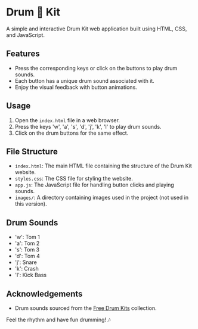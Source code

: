 # Drum 🥁 Kit

A simple and interactive Drum Kit web application built using HTML, CSS, and JavaScript.

## Features

- Press the corresponding keys or click on the buttons to play drum sounds.
- Each button has a unique drum sound associated with it.
- Enjoy the visual feedback with button animations.

## Usage

1. Open the `index.html` file in a web browser.
2. Press the keys 'w', 'a', 's', 'd', 'j', 'k', 'l' to play drum sounds.
3. Click on the drum buttons for the same effect.

## File Structure

- `index.html`: The main HTML file containing the structure of the Drum Kit website.
- `styles.css`: The CSS file for styling the website.
- `app.js`: The JavaScript file for handling button clicks and playing sounds.
- `images/`: A directory containing images used in the project (not used in this version).

## Drum Sounds

- 'w': Tom 1
- 'a': Tom 2
- 's': Tom 3
- 'd': Tom 4
- 'j': Snare
- 'k': Crash
- 'l': Kick Bass

## Acknowledgements

- Drum sounds sourced from the [Free Drum Kits](https://freewavesamples.com/) collection.



Feel the rhythm and have fun drumming! 🎶
